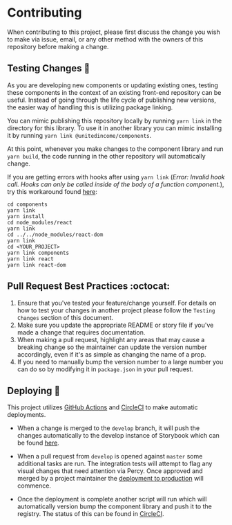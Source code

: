 # Contributing

When contributing to this project, please first discuss the change you wish to make via issue,
email, or any other method with the owners of this repository before making a change.

## Testing Changes 💊

As you are developing new components or updating existing ones, testing these components in the context of an existing front-end repository can be useful. Instead of going through the life cycle of publishing new versions, the easier way of handling this is utilizing package linking.

You can mimic publishing this repository locally by running `yarn link` in the directory for this library. To use it in another library you can mimic installing it by running `yarn link @unitedincome/components`.

At this point, whenever you make changes to the component library and run `yarn build`, the code running in the other repository will automatically change.

If you are getting errors with hooks after using `yarn link` (*Error: Invalid hook call. Hooks can only be called inside of the body of a function component.*), try this workaround found [here](https://github.com/facebook/react/issues/14257#issuecomment-595183610/):
```shell
cd components
yarn link
yarn install
cd node_modules/react
yarn link
cd ../../node_modules/react-dom
yarn link
cd <YOUR_PROJECT>
yarn link components
yarn link react
yarn link react-dom
```

## Pull Request Best Practices :octocat:

1. Ensure that you've tested your feature/change yourself. For details on how to test your changes in another project please follow the `Testing Changes` section of this document.
2. Make sure you update the appropriate README or story file if you've made a change that requires documentation.
3. When making a pull request, highlight any areas that may cause a breaking change so the maintainer can update the version number accordingly, even if it's as simple as changing the name of a prop.
4. If you need to manually bump the version number to a large number you can do so by modifying it in `package.json` in your pull request.

## Deploying 🔧

This project utilizes [GitHub Actions](https://github.com/features/actions) and [CircleCI](https://circleci.com/) to make automatic deployments.

- When a change is merged to the `develop` branch, it will push the changes automatically to the develop instance of Storybook which can be found [here](https://unitedincome.github.io/components/develop).

- When a pull request from `develop` is opened against `master` some additional tasks are run. The integration tests will attempt to flag any visual changes that need attention via Percy. Once approved and merged by a project maintainer the [deployment to production](https://unitedincome.github.io/components) will commence.

- Once the deployment is complete another script will run which will automatically version bump the component library and push it to the registry. The status of this can be found in [CircleCI](https://circleci.com/).
